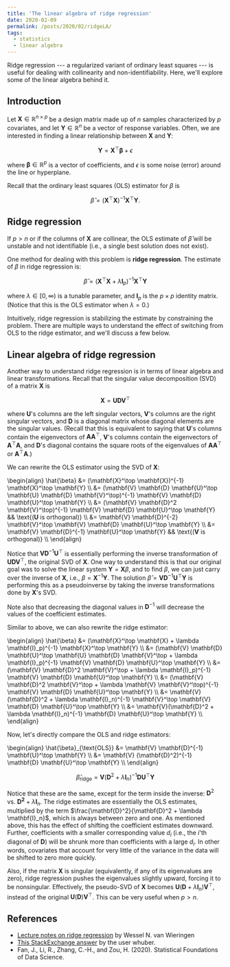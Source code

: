 ```yaml
---
title: 'The linear algebra of ridge regression'
date: 2020-02-09
permalink: /posts/2020/02/ridgeLA/
tags:
  - statistics
  - linear algebra
---
```



Ridge regression --- a regularized variant of ordinary least squares --- is useful for dealing with collinearity and non-identifiability. Here, we'll explore some of the linear algebra behind it.

## Introduction

Let $\mathbf{X} \in \mathbb{R}^{n \times p}$ be a design matrix made up of $n$ samples characterized by $p$ covariates, and let $\mathbf{Y} \in \mathbb{R}^{n}$ be a vector of response variables. Often, we are interested in finding a linear relationship between $\mathbf{X}$ and $\mathbf{Y}$:

$$\mathbf{Y} = \mathbf{X}^\top \mathbf{\beta} + \epsilon$$

where $\mathbf{\beta} \in \mathbb{R}^p$ is a vector of coefficients, and $\epsilon$ is some noise (error) around the line or hyperplane.

Recall that the ordinary least squares (OLS) estimator for $\beta$ is 

$$\hat{\beta} = (\mathbf{X}^\top \mathbf{X})^{-1} \mathbf{X}^\top \mathbf{Y}.$$

## Ridge regression

If $p > n$ or if the columns of $\mathbf{X}$ are collinear, the OLS estimate of $\hat{\beta}$ will be unstable and not identifiable (i.e., a single best solution does not exist).

One method for dealing with this problem is **ridge regression**. The estimate of $\beta$ in ridge regression is:

$$\hat{\beta} = (\mathbf{X}^\top \mathbf{X} + \lambda \mathbf{I}_p)^{-1} \mathbf{X}^\top \mathbf{Y}$$

where $\lambda \in [0, \infty)$ is a tunable parameter, and $\mathbf{I}_p$ is the $p\times p$ identity matrix. (Notice that this is the OLS estimator when $\lambda = 0$.)

Intuitively, ridge regression is stabilizing the estimate by constraining the problem. There are multiple ways to understand the effect of switching from OLS to the ridge estimator, and we'll discuss a few below.

## Linear algebra of ridge regression

Another way to understand ridge regression is in terms of linear algebra and linear transformations. Recall that the singular value decomposition (SVD) of a matrix $\mathbf{X}$ is 

$$\mathbf{X} = \mathbf{U} \mathbf{D} \mathbf{V}^\top$$

where $\mathbf{U}$'s columns are the left singular vectors, $\mathbf{V}$'s columns are the right singular vectors, and $\mathbf{D}$ is a diagonal matrix whose diagonal elements are the singular values. (Recall that this is equivalent to saying that $\mathbf{U}$'s columns contain the eigenvectors of $\mathbf{A} \mathbf{A}^\top$, $\mathbf{V}$'s columns contain the eigenvectors of $\mathbf{A}^\top \mathbf{A}$, and $\mathbf{D}$'s diagonal contains the square roots of the eigenvalues of $\mathbf{A} \mathbf{A}^\top$ or $\mathbf{A}^\top \mathbf{A}$.)

We can rewrite the OLS estimator using the SVD of $\mathbf{X}$:

\begin{align} \hat{\beta} &= (\mathbf{X}^\top \mathbf{X})^{-1} \mathbf{X}^\top \mathbf{Y} \\\ &= (\mathbf{V} \mathbf{D} \mathbf{U}^\top \mathbf{U} \mathbf{D} \mathbf{V}^\top)^{-1} \mathbf{V} \mathbf{D} \mathbf{U}^\top \mathbf{Y} \\\ &= (\mathbf{V} \mathbf{D}^2 \mathbf{V}^\top)^{-1} \mathbf{V} \mathbf{D} \mathbf{U}^\top \mathbf{Y} && \text{($\mathbf{U}$ is orthogonal)} \\\ &= \mathbf{V} \mathbf{D}^{-2} \mathbf{V}^\top \mathbf{V} \mathbf{D} \mathbf{U}^\top \mathbf{Y} \\\ &= \mathbf{V} \mathbf{D}^{-1} \mathbf{U}^\top \mathbf{Y}  && \text{($\mathbf{V}$ is orthogonal)} \\\ \end{align}

Notice that $\mathbf{V}\mathbf{D}^{-1}\mathbf{U}^\top$ is essentially performing the inverse transformation of $\mathbf{U} \mathbf{D} \mathbf{V}^\top$, the original SVD of $\mathbf{X}$. One way to understand this is that our original goal was to solve the linear system $\mathbf{Y} = \mathbf{X} \beta$, and to find $\beta$, we can just carry over the inverse of $\mathbf{X}$, i.e., $\beta = \mathbf{X}^{-1} \mathbf{Y}$. The solution $\hat{\beta} = \mathbf{V} \mathbf{D}^{-1} \mathbf{U}^\top \mathbf{Y}$ is performing this as a pseudoinverse by taking the inverse transformations done by $\mathbf{X}$'s SVD.

Note also that decreasing the diagonal values in $\mathbf{D}^{-1}$ will decrease the values of the coefficient estimates.

Similar to above, we can also rewrite the ridge estimator:

\begin{align} \hat{\beta} &= (\mathbf{X}^\top \mathbf{X} + \lambda \mathbf{I}_p)^{-1} \mathbf{X}^\top \mathbf{Y} \\\ &= (\mathbf{V} \mathbf{D} \mathbf{U}^\top \mathbf{U} \mathbf{D} \mathbf{V}^\top + \lambda \mathbf{I}_p)^{-1} \mathbf{V} \mathbf{D} \mathbf{U}^\top \mathbf{Y} \\\ &= (\mathbf{V} \mathbf{D}^2 \mathbf{V}^\top + \lambda \mathbf{I}_p)^{-1} \mathbf{V} \mathbf{D} \mathbf{U}^\top \mathbf{Y} \\\ &= (\mathbf{V} \mathbf{D}^2 \mathbf{V}^\top + \lambda \mathbf{V} \mathbf{V}^\top)^{-1} \mathbf{V} \mathbf{D} \mathbf{U}^\top \mathbf{Y} \\\ &= \mathbf{V}(\mathbf{D}^2 + \lambda \mathbf{I}_n)^{-1} \mathbf{V}^\top  \mathbf{V} \mathbf{D} \mathbf{U}^\top \mathbf{Y} \\\ &= \mathbf{V}(\mathbf{D}^2 + \lambda \mathbf{I}_n)^{-1} \mathbf{D} \mathbf{U}^\top \mathbf{Y} \\\ \end{align}

Now, let's directly compare the OLS and ridge estimators:

\begin{align} \hat{\beta}_{\text{OLS}} &= \mathbf{V} \mathbf{D}^{-1} \mathbf{U}^\top \mathbf{Y} \\\ &= \mathbf{V} (\mathbf{D}^2)^{-1} \mathbf{D} \mathbf{U}^\top \mathbf{Y} \\\ \end{align}

$$\hat{\beta}_{\text{ridge}} = \mathbf{V}(\mathbf{D}^2 + \lambda \mathbf{I}_n)^{-1} \mathbf{D} \mathbf{U}^\top \mathbf{Y}$$

Notice that these are the same, except for the term inside the inverse: $\mathbf{D}^2$ vs. $\mathbf{D^2} + \lambda \mathbf{I}_n$. The ridge estimates are essentially the OLS estimates, multiplied by the term $\frac{\mathbf{D}^2}{\mathbf{D}^2 + \lambda \mathbf{I}_n}$, which is always between zero and one. As mentioned above, this has the effect of shifting the coefficient estimates downward. Further, coefficients with a smaller corresponding value $d_i$ (i.e., the $i$'th diagonal of $\mathbf{D}$) will be shrunk more than coefficients with a large $d_i$. In other words, covariates that account for very little of the variance in the data will be shifted to zero more quickly.

Also, if the matrix $\mathbf{X}$ is singular (equivalently, if any of its eigenvalues are zero), ridge regression pushes the eigenvalues slightly upward, forcing it to be nonsingular. Effectively, the pseudo-SVD of $\mathbf{X}$ becomes $\mathbf{U} (\mathbf{D} + \lambda \mathbf{I}_n) \mathbf{V}^\top$, instead of the original $\mathbf{U} (\mathbf{D}) \mathbf{V}^\top$.  This can be very useful when $p > n$.


## References

- [Lecture notes on ridge regression](https://arxiv.org/pdf/1509.09169.pdf) by Wessel N. van Wieringen
- [This StackExchange answer](https://stats.stackexchange.com/a/220324/270380) by the user whuber.
- Fan, J., Li, R., Zhang, C.-H., and Zou, H. (2020). Statistical Foundations of Data Science.
